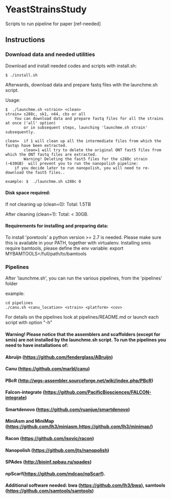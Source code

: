 # YeastStrainsStudy
Scripts to run pipeline for paper [ref-needed]

## Instructions #####


### Download data and needed utilities #####
Download and install  needed codes and scripts with install.sh:
	
	$ ./install.sh
	
Afterwards, download data and prepare fastq files with the launchme.sh script.

Usage:

	$  ./launchme.sh <strain> <clean> 
	strain= s288c, sk1, n44, cbs or all  
		You can download data and prepare fastq files for all the strains at once ('all' option) 
	    	or in subsequent steps, launching 'launchme.sh strain'  subsequently. 

	clean=  if 1 will clean up all the intermediate files from which the fastqs have been extracted.
	       	clean=1 will try to delete the original ONT fast5 files from which the ONT fastq files are extracted.
	       	Warning! Deleting the fast5 files for the s288c strain (~630GB)  will prevent you to run the nanopolish pipeline:
		if you decide later to run nanopolish, you will need to re-download the fast5 files..

	example: $  ./launchme.sh s288c 0

#### Disk space required:

If not cleaning up (clean=0): Total: 1.5TB

After cleaning (clean=1):  Total: < 30GB.

#### Requirements for installing and preparing data:
To install 'poretools' a python version >= 2.7 is needed. Please 
make sure this is available in your PATH, together with virtualenv.
Installing smis require bamtools, please define the env variable:
export MYBAMTOOLS=/full/path/to/bamtools


### Pipelines
After 'launchme.sh', you can run the  various pipelines, from the 'pipelines' folder

example:	

	cd pipelines	
	./canu.sh <canu_location> <strain> <platform> <cov>

For details on the pipelines look at pipelines/README.md or launch each script with option "-h"

#### Warning! Please notice that the assemblers and scaffolders (except for smis) are not installed by the launchme.sh script. To run the pipelines you need to have installations of:

#### Abruijn (https://github.com/fenderglass/ABruijn)
#### Canu (https://github.com/marbl/canu)
#### PBcR (http://wgs-assembler.sourceforge.net/wiki/index.php/PBcR)
#### Falcon-integrate (https://github.com/PacificBiosciences/FALCON-integrate)
#### Smartdenovo (https://github.com/ruanjue/smartdenovo)
#### MiniAsm and MiniMap (https://github.com/lh3/miniasm,https://github.com/lh3/minimap/)
####  Racon (https://github.com/isovic/racon)
#### Nanopolish (https://github.com/jts/nanopolish)
#### SPAdes (http://bioinf.spbau.ru/spades) 
#### npScarf(https://github.com/mdcao/npScarf).
#### Additional software needed: bwa (https://github.com/lh3/bwa), samtools (https://github.com/samtools/samtools)

